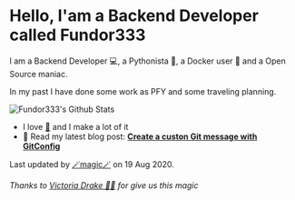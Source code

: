 
# Hello, I'am a Backend Developer called Fundor333

I am a Backend Developer 💻, a Pythonista 🐍, a Docker user 🐋 and a Open Source maniac.

In my past I have done some work as PFY and some traveling planning.

![Fundor333's Github Stats](https://github-readme-stats.vercel.app/api?username=fundor333&show_icons=true)
- I love [🍵](https://digitaltearoom.com/) and I make a lot of it
- 📰 Read my latest blog post: **[Create a custon Git message with GitConfig](https://fundor333.com/post/2020/gitmessage-advance-config/)**

Last updated by [🪄magic🪄](https://victoria.dev/blog/go-automate-your-github-profile-readme/) on 19 Aug 2020.

*Thanks to [Victoria Drake 🧙‍♀️](https://victoria.dev/blog/go-automate-your-github-profile-readme/) for give us this magic*
